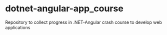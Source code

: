 # dotnet-angular-app_course
Repository to collect progress in .NET-Angular crash course to develop web applications
